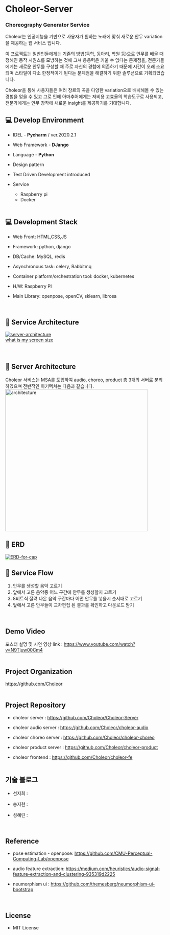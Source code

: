 # Choleor-Server
### Choreography Generator Service
Choleor는 인공지능을 기반으로 사용자가 원하는 노래에 맞춰 새로운 안무 variation을 제공하는 웹 서비스 입니다.<br>
 
이 프로젝트는 일반인들에게는 기존의 방법(독학, 동아리, 학원 등)으로 안무를 배울 때 정해진 동작 시퀀스를 모방하는 것에 그쳐 응용력은 키울 수 없다는 문제점을, 전문가들에게는 새로운 안무를 구성할 때 주로 자신의 경험에 의존하기 때문에 시간이 오래 소요되며 스타일이 다소 한정적이게 된다는 문제점을 해결하기 위한 솔루션으로 기획되었습니다.<br>
 
Choleor을 통해 사용자들은 여러 장르의 곡을 다양한 variation으로 배치해볼 수 있는 경험을 얻을 수 있고 그로 인해 아마추어에게는 저비용 고효율의 학습도구로 사용되고, 전문가에게는 안무 창작에 새로운 insight를 제공하기를 기대합니다.<br>
 
## 💻 Develop Environment
* IDEL - <b>Pycharm</b> / ver.2020.2.1

* Web Framework - <b>DJango</b>

* Language - <b>Python</b>

* Design pattern

* Test Driven Development introduced

* Service
  * Raspberry pi
  * Docker
<br><br>

## 💻 Development Stack
* Web Front: HTML,CSS,JS

* Framework: python, django

* DB/Cache: MySQL, redis

* Asynchronous task: celery, Rabbitmq

* Container platform/orchestration tool: docker, kubernetes

* H/W: Raspberry PI

* Main Library: openpose, openCV, sklearn, librosa
<br>

## 📌 Service Architecture
<a href="https://ibb.co/KXhPqjQ"><img src="https://i.ibb.co/HV4SzDM/server-architecture.png" alt="server-architecture" border="0"></a><br /><a target='_blank' href='https://whatsmyscreenresolution.com/'>what is my screen size</a><br />
<br><br>

## 📌 Server Architecture
Choleor 서비스는 MSA를 도입하여 audio, choreo, product 총 3개의 서버로 분리하였으며 전반적인 아키텍쳐는 다음과 같습니다.<br>
<img width="445" alt="architecture" src="https://user-images.githubusercontent.com/50199997/101448164-eae29800-3969-11eb-90ed-d4f31192c5a3.png"><br>


## 📌 ERD
<a href="https://ibb.co/vkdhdPj"><img src="https://i.ibb.co/6Ft8tPW/ERD-for-cap.png" alt="ERD-for-cap" border="0"></a>

## 📌 Service Flow
<ol>
 <li>안무를 생성할 음악 고르기</li>
 <li>앞에서 고른 음악중 어느 구간에 안무를 생성할지 고르기</li>
 <li>8비트식 잘려 나온 음악 구간마다 어떤 안무를 넣을시 순서대로 고르기</li>
 <li>앞에서 고른 안무들이 교차편집 된 결과를 확인하고 다운로드 받기</li>
</ol>
<br>

## Demo Video
포스터 설명 및 시연 영상 link : https://www.youtube.com/watch?v=N9Tjuw00Cm4
<br><br>

## Project Organization
https://github.com/Choleor
<br><br>

## Project Repository
* choleor server : https://github.com/Choleor/Choleor-Server

* choleor audio server : https://github.com/Choleor/choleor-audio

* choleor choreo server : https://github.com/Choleor/choleor-choreo

* choleor product server : https://github.com/Choleor/choleor-product

* choleor frontend : https://github.com/Choleor/choleor-fe
<br><br>

## 기술 블로그
* 선지희 : 

* 송지현 :

* 성혜린 : 
<br>

## Reference
* pose estimation - openpose: https://github.com/CMU-Perceptual-Computing-Lab/openpose

* audio feature extraction: https://medium.com/heuristics/audio-signal-feature-extraction-and-clustering-935319d2225

* neumorphism ui : https://github.com/themesberg/neumorphism-ui-bootstrap
<br>

## License
* MIT License

